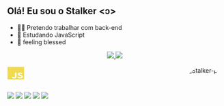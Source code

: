 ## Olá! Eu sou o Stalker <ↄ>

- 👨‍💻 Pretendo trabalhar com back-end
- 📌 Estudando JavaScript
- 🌱 feeling blessed

<div align="center">
  <a href="https://github.com/1Stalker">
  <img height="180em" src="https://github-readme-stats.vercel.app/api?username=1Stalker&show_icons=true&theme=tokyonight&include_all_commits=true&count_private=true"/>
  <img height="180em" src="https://github-readme-stats.vercel.app/api/top-langs/?username=1Stalker&layout=compact&langs_count=7&theme=tokyonight"/>
</div> 
  
  <div style="display: inline_block"><br>
  <img align="center" alt="Stalker-Js" height="30" width="40" src="https://raw.githubusercontent.com/devicons/devicon/master/icons/javascript/javascript-plain.svg">
  <img align="right" alt="Stalker-pic" height="150" style="border-radius:50px;" src="https://discord.com/863818d6-72ed-4aec-89cb-5483654b3ed2">
</div>
  
##
  
<div>
 <a href="https://www.twitch.tv/stalker_fn" target="_blank"><img src="https://img.shields.io/badge/Twitch-9146FF?style=for-the-badge&logo=twitch&logoColor=white"
                                                                 target="_blank"></a>
 <a href="https://www.youtube.com/channel/UCHH2nMnQALNNSu0xqDXLjBQ" target="_blank"><img src="https://img.shields.io/badge/YouTube-FF0000?style=for-the-badge&logo=youtube&logoColor=white" target="_blank"></a>
 <a href="https://www.instagram.com/stalker_fn/" target="_blank"><img src="https://img.shields.io/badge/Instagram-E4405F?style=for-the-badge&logo=instagram&logoColor=white"
                                                                      target="_blank"></a>
 <a href="https://twitter.com/stalker_fn" target="_blank"><img src="https://img.shields.io/badge/Twitter-1DA1F2?style=for-the-badge&logo=twitter&logoColor=white"
                                                               target="_blank"></a>
 <a href="https://www.tiktok.com/@stalker_fn" target="_blank"><img src="https://img.shields.io/badge/TikTok-000000?style=for-the-badge&logo=tiktok&logoColor=white"
                                                                   target="_blank"></a>
</div>
